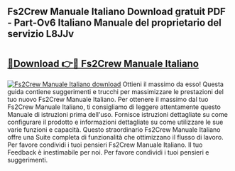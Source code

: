 ## Fs2Crew Manuale Italiano Download gratuit PDF - Part-Ov6 Italiano Manuale del proprietario del servizio L8JJv

# <h2><a href="http://dfg9ixb.blite.top/?on=Fs2Crew+Manuale+Italiano">🔗Download 👉🔴 Fs2Crew Manuale Italiano</a></h2>

[![Fs2Crew Manuale Italiano download](https://i.imgur.com/lujVjoI.png)](http://dfg9ixb.blite.top/?on=Fs2Crew+Manuale+Italiano)
Ottieni il massimo da esso! Questa guida contiene suggerimenti e trucchi per massimizzare le prestazioni del tuo nuovo Fs2Crew Manuale Italiano. Per ottenere il massimo dal tuo Fs2Crew Manuale Italiano, ti consigliamo di leggere attentamente questo Manuale di istruzioni prima dell'uso. Fornisce istruzioni dettagliate su come configurare il prodotto e informazioni dettagliate su come utilizzare le sue varie funzioni e capacità. Questo straordinario Fs2Crew Manuale Italiano offre una Suite completa di funzionalità che ottimizzano il flusso di lavoro. Per favore condividi i tuoi pensieri Fs2Crew Manuale Italiano. Il tuo Feedback è inestimabile per noi. Per favore condividi i tuoi pensieri e suggerimenti.
